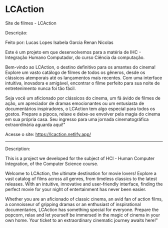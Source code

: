 # LCAction

Site de filmes - LCAction

Descrição:

Feito por:
Lucas Lopes
Isabela Garcia
Renan Nicolas

Este é um  projeto em que desenvolvemos para a matéria de IHC - Integração Humano Computador, do curso Ciência da computação.

Bem-vindo ao LCAction, o destino definitivo para os amantes do cinema! Explore um vasto catálogo de filmes de todos os gêneros, desde os clássicos atemporais até os lançamentos mais recentes. Com uma interface intuitiva, inovadora  e amigável, encontrar o filme perfeito para sua noite de entretenimento nunca foi tão fácil.

Seja você um aficionado por clássicos do cinema, um fã ávido de filmes de ação, um apreciador de dramas emocionantes ou um entusiasta de documentários inspiradores, o LCAction tem algo especial para todos os gostos. Prepare a pipoca, relaxe e deixe-se envolver pela magia do cinema em sua própria casa. Seu ingresso para uma jornada cinematográfica extraordinária aguarda aqui!"

Acesse o site: https://lcaction.netlify.app/

-----------------------------------------------------------------------------

Description:

This is a project we developed for the subject of HCI - Human Computer Integration, of the Computer Science course.

Welcome to LCAction, the ultimate destination for movie lovers! Explore a vast catalog of films across all genres, from timeless classics to the latest releases. With an intuitive, innovative and user-friendly interface, finding the perfect movie for your night of entertainment has never been easier.

Whether you are an aficionado of classic cinema, an avid fan of action films, a connoisseur of gripping dramas or an enthusiast of inspirational documentaries, LCAction has something special for everyone. Prepare the popcorn, relax and let yourself be immersed in the magic of cinema in your own home. Your ticket to an extraordinary cinematic journey awaits here!"
